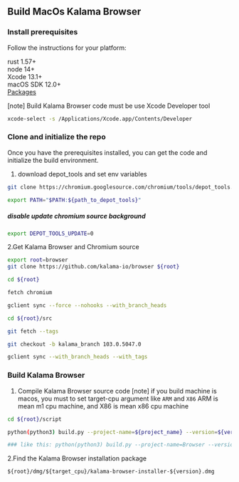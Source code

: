 ## Build MacOs Kalama Browser


### Install prerequisites

Follow the instructions for your platform:

rust 1.57+  
node 14+  
Xcode 13.1+  
macOS SDK 12.0+  
[Packages](http://s.sudre.free.fr/Software/Packages/about.html)  

[note]
Build Kalama Browser code must be use Xcode Developer tool
```bash
xcode-select -s /Applications/Xcode.app/Contents/Developer
```


### Clone and initialize the repo

Once you have the prerequisites installed, you can get the code and initialize the build environment.

1. download depot_tools and set env variables
```bash
git clone https://chromium.googlesource.com/chromium/tools/depot_tools.git

export PATH="$PATH:${path_to_depot_tools}"
```

##### disable update chromium source background
```bash
export DEPOT_TOOLS_UPDATE=0
```


2.Get Kalama Browser and Chromium source
```bash
export root=browser
git clone https://github.com/kalama-io/browser ${root}

cd ${root}

fetch chromium

gclient sync --force --nohooks --with_branch_heads

cd ${root}/src

git fetch --tags

git checkout -b kalama_branch 103.0.5047.0

gclient sync --with_branch_heads --with_tags
```

### Build Kalama Browser

1. Compile Kalama Browser source code
[note] if you build machine is macos, you must to set target-cpu argument like `ARM` and `X86`
ARM is mean m1 cpu machine, and X86 is mean x86 cpu machine
```bash
cd ${root}/script

python(python3) build.py --project-name=${project_name} --version=${version} --target-cpu=${target_cpu} --channel=${channel}

### like this: python(python3) build.py --project-name=Browser --version=1 --target-cpu=ARM --channel=beta
```

2.Find the Kalama Browser installation package

`${root}/dmg/${target_cpu}/kalama-browser-installer-${version}.dmg`
